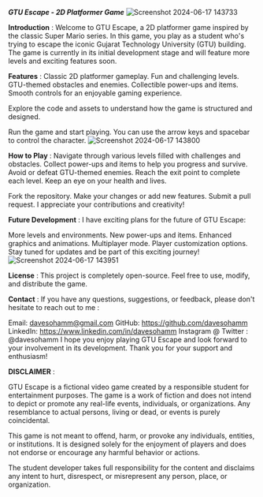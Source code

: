 _**GTU Escape - 2D Platformer Game**_
![Screenshot 2024-06-17 143733](https://github.com/davesohamm/GTU-Platformer/assets/127236862/83cc6e09-d88f-4fea-b43f-faafe17276c5)

**Introduction** : 
Welcome to GTU Escape, a 2D platformer game inspired by the classic Super Mario series. In this game, you play as a student who's trying to escape the iconic Gujarat Technology University (GTU) building. The game is currently in its initial development stage and will feature more levels and exciting features soon.

**Features** : 
Classic 2D platformer gameplay.
Fun and challenging levels.
GTU-themed obstacles and enemies.
Collectible power-ups and items.
Smooth controls for an enjoyable gaming experience.

Explore the code and assets to understand how the game is structured and designed.

Run the game and start playing. You can use the arrow keys and spacebar to control the character.
![Screenshot 2024-06-17 143800](https://github.com/davesohamm/GTU-Platformer/assets/127236862/199b5c7c-43ab-4f00-848b-b2fd2307f014)


**How to Play** : 
Navigate through various levels filled with challenges and obstacles.
Collect power-ups and items to help you progress and survive.
Avoid or defeat GTU-themed enemies.
Reach the exit point to complete each level.
Keep an eye on your health and lives.

Fork the repository.
Make your changes or add new features.
Submit a pull request.
I appreciate your contributions and creativity!

**Future Development** : 
I have exciting plans for the future of GTU Escape:

More levels and environments.
New power-ups and items.
Enhanced graphics and animations.
Multiplayer mode.
Player customization options.
Stay tuned for updates and be part of this exciting journey!
![Screenshot 2024-06-17 143951](https://github.com/davesohamm/GTU-Platformer/assets/127236862/10102770-c70a-4005-9d02-0f6cf9408cc7)


**License** : 
This project is completely open-source. Feel free to use, modify, and distribute the game.

**Contact** : 
If you have any questions, suggestions, or feedback, please don't hesitate to reach out to me :

Email: davesohamm@gmail.com
GitHub: https://github.com/davesohamm
LinkedIn: https://www.linkedin.com/in/davesohamm
Instagram @ Twitter : @davesohamm
I hope you enjoy playing GTU Escape and look forward to your involvement in its development. Thank you for your support and enthusiasm!

**DISCLAIMER** : 

GTU Escape is a fictional video game created by a responsible student for entertainment purposes. The game is a work of fiction and does not intend to depict or promote any real-life events, individuals, or organizations. Any resemblance to actual persons, living or dead, or events is purely coincidental.

This game is not meant to offend, harm, or provoke any individuals, entities, or institutions. It is designed solely for the enjoyment of players and does not endorse or encourage any harmful behavior or actions.

The student developer takes full responsibility for the content and disclaims any intent to hurt, disrespect, or misrepresent any person, place, or organization.


